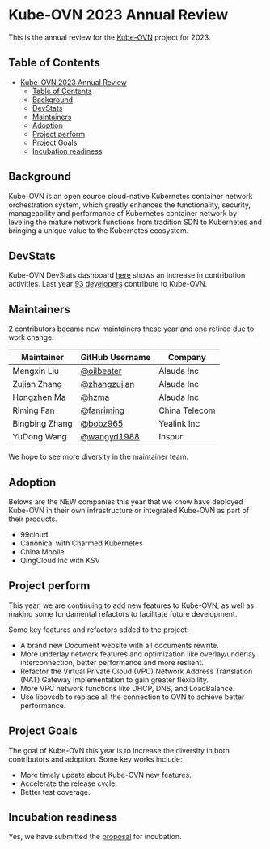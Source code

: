 # Kube-OVN 2023 Annual Review

This is the annual review for the [Kube-OVN](https://kube-ovn.io) project for 2023.

## Table of Contents

- [Kube-OVN 2023 Annual Review](#kube-ovn-2023-annual-review)
  - [Table of Contents](#table-of-contents)
  - [Background](#background)
  - [DevStats](#devstats)
  - [Maintainers](#maintainers)
  - [Adoption](#adoption)
  - [Project perform](#project-perform)
  - [Project Goals](#project-goals)
  - [Incubation readiness](#incubation-readiness)

## Background

Kube-OVN is an open source cloud-native Kubernetes container network orchestration system,
which greatly enhances the functionality, security, manageability and performance of Kubernetes
container network by leveling the mature network functions from tradition SDN to Kubernetes and
bringing a unique value to the Kubernetes ecosystem.

## DevStats

Kube-OVN DevStats dashboard [here](https://kubeovn.devstats.cncf.io/d/1/activity-repository-groups?orgId=1&var-period=d7&var-repogroups=All&from=now-5y&to=now)
shows an increase in contribution activities. Last year [93 developers](https://kubeovn.devstats.cncf.io/d/66/developer-activity-counts-by-companies?orgId=1&var-period_name=Last%20year&var-metric=contributions&var-repogroup_name=All&var-country_name=All&var-companies=All) contribute to Kube-OVN.

## Maintainers

2 contributors became new maintainers these year and one retired due to work change.

| Maintainer     | GitHub Username                                | Company       |
| -------------- | ---------------------------------------------- | ------------- |
| Mengxin Liu    | [@oilbeater](https://github.com/oilbeater)     | Alauda Inc    |
| Zujian Zhang   | [@zhangzujian](https://github.com/zhangzujian) | Alauda Inc    |
| Hongzhen Ma    | [@hzma](https://github.com/hongzhen-ma)        | Alauda Inc    |
| Riming Fan     | [@fanriming](https://github.com/fanriming)     | China Telecom |
| Bingbing Zhang | [@bobz965](https://github.com/bobz965)         | Yealink Inc   |
| YuDong Wang    | [@wangyd1988](https://github.com/wangyd1988)   | Inspur        |

We hope to see more diversity in the maintainer team.

## Adoption

Belows are the NEW companies this year that we know have deployed Kube-OVN in their own 
infrastructure or integrated Kube-OVN as part of their products.

- 99cloud
- Canonical with Charmed Kubernetes
- China Mobile
- QingCloud Inc with KSV

## Project perform

This year, we are continuing to add new features to Kube-OVN, as well as making some fundamental refactors to facilitate future development.

Some key features and refactors added to the project:
- A brand new Document website with all documents rewrite.
- More underlay network features and optimization like overlay/underlay interconnection, better performance and more reslient.
- Refactor the Virtual Private Cloud (VPC) Network Address Translation (NAT) Gateway implementation to gain greater flexibility.
- More VPC network functions like DHCP, DNS, and LoadBalance.
- Use libovsdb to replace all the connection to OVN to achieve better performance.  

## Project Goals

The goal of Kube-OVN this year is to increase the diversity in both contributors and adoption.
Some key works include:
- More timely update about Kube-OVN new features.
- Accelerate the release cycle.
- Better test coverage.

## Incubation readiness

Yes, we have submitted the [proposal](https://github.com/cncf/toc/pull/910) for incubation.
